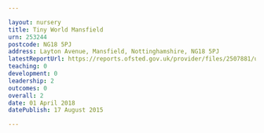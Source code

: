 ```yaml
---

layout: nursery
title: Tiny World Mansfield
urn: 253244
postcode: NG18 5PJ
address: Layton Avenue, Mansfield, Nottinghamshire, NG18 5PJ
latestReportUrl: https://reports.ofsted.gov.uk/provider/files/2507881/urn/253244.pdf
teaching: 0
development: 0
leadership: 2
outcomes: 0
overall: 2
date: 01 April 2018 
datePublish: 17 August 2015

---
```

